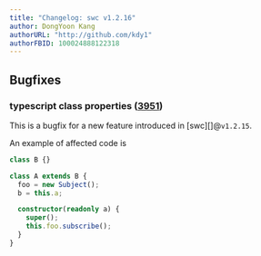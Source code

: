 ```yaml
---
title: "Changelog: swc v1.2.16"
author: DongYoon Kang
authorURL: "http://github.com/kdy1"
authorFBID: 100024888122318
---
```


## Bugfixes

### typescript class properties ([3951](https://github.com/swc-project/swc/pull/951))

This is a bugfix for a new feature introduced in [swc][]@`v1.2.15`.

An example of affected code is

```ts
class B {}

class A extends B {
  foo = new Subject();
  b = this.a;

  constructor(readonly a) {
    super();
    this.foo.subscribe();
  }
}
```

